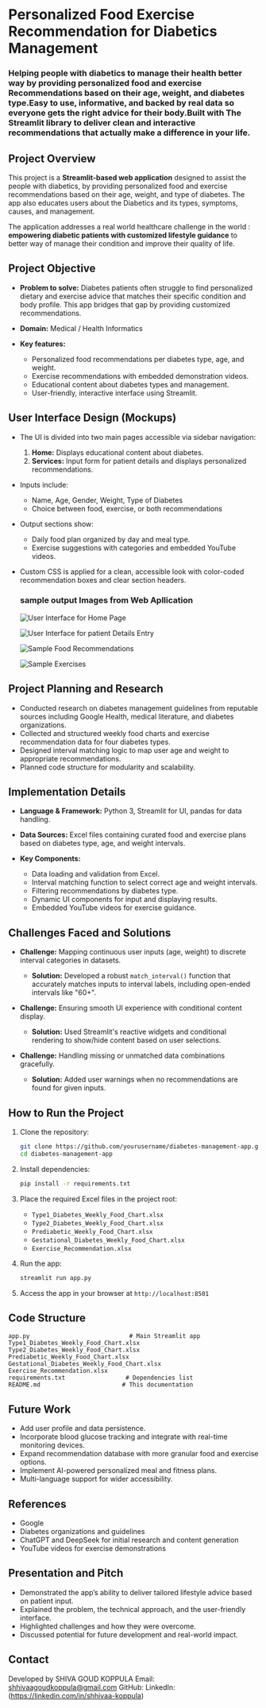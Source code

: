 # Personalized Food Exercise Recommendation for Diabetics Management
### Helping people with diabetics to manage their health better way by providing personalized food and exercise Recommendations based on their age, weight, and diabetes type.Easy to use, informative, and backed by real data so everyone gets the right advice for their body.Built with The Streamlit library to deliver clean and interactive recommendations that actually make a difference in your life.

## Project Overview

This project is a **Streamlit-based web application** designed to assist the people with diabetics, by providing personalized food and exercise recommendations based on their age, weight, and type of diabetes. The app also educates users about the  Diabetics and its types, symptoms, causes, and management.

The application addresses a real world healthcare challenge in the world : **empowering diabetic patients with customized lifestyle guidance** to better way of manage their condition and improve their quality of life.

## Project Objective

* **Problem to solve:** Diabetes patients often struggle to find personalized dietary and exercise advice that matches their specific condition and body profile. This app bridges that gap by providing customized recommendations.

* **Domain:** Medical / Health Informatics

* **Key features:**

  * Personalized food recommendations per diabetes type, age, and weight.
  * Exercise recommendations with embedded demonstration videos.
  * Educational content about diabetes types and management.
  * User-friendly, interactive interface using Streamlit.

## User Interface Design (Mockups)

* The UI is divided into two main pages accessible via sidebar navigation:

  1. **Home:** Displays educational content about diabetes.
  2. **Services:** Input form for patient details and displays personalized recommendations.

* Inputs include:

  * Name, Age, Gender, Weight, Type of Diabetes
  * Choice between food, exercise, or both recommendations

* Output sections show:

  * Daily food plan organized by day and meal type.
  * Exercise suggestions with categories and embedded YouTube videos.

* Custom CSS is applied for a clean, accessible look with color-coded recommendation boxes and clear section headers.

  ### sample output Images from Web Apllication
  
  ![User Interface for Home Page](https://github.com/user-attachments/assets/56f0a4ae-319a-4b89-9af0-b770dcc6bdcd)

  ![User Interface for patient Details Entry](https://github.com/user-attachments/assets/7c5a85b1-ce6c-4c4e-9c40-954e88ef0eab)

  ![Sample Food Recommendations](https://github.com/user-attachments/assets/2bf6c07e-1802-41c0-aab2-d1774f0f8e91)

  ![Sample Exercises](https://github.com/user-attachments/assets/8ff7f4ae-1fa0-4e4f-9538-463526127e0f)

## Project Planning and Research

* Conducted research on diabetes management guidelines from reputable sources including Google Health, medical literature, and diabetes organizations.
* Collected and structured weekly food charts and exercise recommendation data for four diabetes types.
* Designed interval matching logic to map user age and weight to appropriate recommendations.
* Planned code structure for modularity and scalability.

## Implementation Details

* **Language & Framework:** Python 3, Streamlit for UI, pandas for data handling.
* **Data Sources:** Excel files containing curated food and exercise plans based on diabetes type, age, and weight intervals.
* **Key Components:**

  * Data loading and validation from Excel.
  * Interval matching function to select correct age and weight intervals.
  * Filtering recommendations by diabetes type.
  * Dynamic UI components for input and displaying results.
  * Embedded YouTube videos for exercise guidance.

## Challenges Faced and Solutions

* **Challenge:** Mapping continuous user inputs (age, weight) to discrete interval categories in datasets.

  * **Solution:** Developed a robust `match_interval()` function that accurately matches inputs to interval labels, including open-ended intervals like "60+".

* **Challenge:** Ensuring smooth UI experience with conditional content display.

  * **Solution:** Used Streamlit's reactive widgets and conditional rendering to show/hide content based on user selections.

* **Challenge:** Handling missing or unmatched data combinations gracefully.

  * **Solution:** Added user warnings when no recommendations are found for given inputs.

## How to Run the Project

1. Clone the repository:

   ```bash
   git clone https://github.com/yourusername/diabetes-management-app.git
   cd diabetes-management-app
   ```
2. Install dependencies:

   ```bash
   pip install -r requirements.txt
   ```
3. Place the required Excel files in the project root:

   * `Type1_Diabetes_Weekly_Food_Chart.xlsx`
   * `Type2_Diabetes_Weekly_Food_Chart.xlsx`
   * `Prediabetic_Weekly_Food_Chart.xlsx`
   * `Gestational_Diabetes_Weekly_Food_Chart.xlsx`
   * `Exercise_Recommendation.xlsx`
4. Run the app:

   ```bash
   streamlit run app.py
   ```
5. Access the app in your browser at `http://localhost:8501`

## Code Structure

```
app.py                            # Main Streamlit app
Type1_Diabetes_Weekly_Food_Chart.xlsx
Type2_Diabetes_Weekly_Food_Chart.xlsx
Prediabetic_Weekly_Food_Chart.xlsx
Gestational_Diabetes_Weekly_Food_Chart.xlsx
Exercise_Recommendation.xlsx
requirements.txt                 # Dependencies list
README.md                       # This documentation
```
## Future Work

* Add user profile and data persistence.
* Incorporate blood glucose tracking and integrate with real-time monitoring devices.
* Expand recommendation database with more granular food and exercise options.
* Implement AI-powered personalized meal and fitness plans.
* Multi-language support for wider accessibility.

## References

* Google 
* Diabetes organizations and guidelines
* ChatGPT and DeepSeek for initial research and content generation
* YouTube videos for exercise demonstrations

## Presentation and Pitch

* Demonstrated the app’s ability to deliver tailored lifestyle advice based on patient input.
* Explained the problem, the technical approach, and the user-friendly interface.
* Highlighted challenges and how they were overcome.
* Discussed potential for future development and real-world impact.

## Contact

Developed by SHIVA GOUD KOPPULA
Email: shhivaagoudkoppula@gmail.com
GitHub: 
LinkedIn: (https://linkedin.com/in/shhivaa-koppula)
